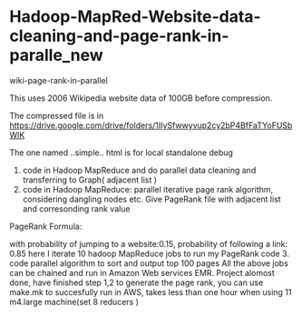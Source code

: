 # Hadoop-MapRed-Website-data-cleaning-and-page-rank-in-paralle_new

wiki-page-rank-in-parallel

This uses 2006 Wikipedia website data of 100GB before compression. 

The compressed file is in https://drive.google.com/drive/folders/1IIySfwwyvup2cy2bP4BfFaTYoFUSbWlK

The one named ..simple.. html is for local standalone debug

1. code in Hadoop MapReduce and do parallel data cleaning and transferring to Graph( adjacent list )
2. code in Hadoop MapReduce: parallel iterative page rank algorithm, considering dangling nodes etc. Give PageRank file with adjacent list and corresonding rank value

PageRank Formula:

with probability of jumping to a website:0.15, probability of following a link: 0.85 
here I iterate 10 hadoop MapReduce jobs to run my PageRank code
3. code parallel algorithm to sort and output top 100 pages All the above jobs can be chained and run in Amazon Web services EMR.
Project alomost done, have finished step 1,2 to generate the page rank, you can use make.mk to succesfully run in AWS, takes less than one hour when using 11 m4.large machine(set 8 reducers )
